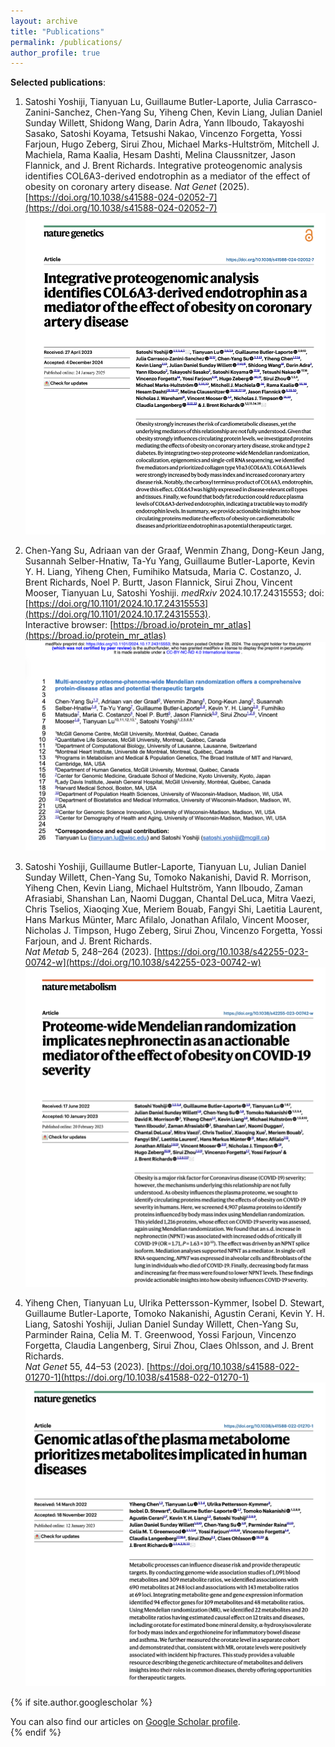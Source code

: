 ```yaml
---
layout: archive
title: "Publications"
permalink: /publications/
author_profile: true
---
```

**Selected publications**:
1. Satoshi Yoshiji, Tianyuan Lu, Guillaume Butler-Laporte, Julia Carrasco-Zanini-Sanchez, Chen-Yang Su, Yiheng Chen, Kevin Liang, Julian Daniel Sunday Willett, Shidong Wang, Darin Adra, Yann Ilboudo, Takayoshi Sasako, Satoshi Koyama, Tetsushi Nakao, Vincenzo Forgetta, Yossi Farjoun, Hugo Zeberg, Sirui Zhou, Michael Marks-Hultström, Mitchell J. Machiela, Rama Kaalia, Hesam Dashti, Melina Claussnitzer, Jason Flannick, and J. Brent Richards. Integrative proteogenomic analysis identifies COL6A3-derived endotrophin as a mediator of the effect of obesity on coronary artery disease. *Nat Genet* (2025).  
[https://doi.org/10.1038/s41588-024-02052-7](https://doi.org/10.1038/s41588-024-02052-7)  
![selectedpub1](selectedpub1.png)

2. Chen-Yang Su, Adriaan van der Graaf, Wenmin Zhang, Dong-Keun Jang, Susannah Selber-Hnatiw, Ta-Yu Yang, Guillaume Butler-Laporte, Kevin Y. H. Liang, Yiheng Chen, Fumihiko Matsuda, Maria C. Costanzo, J. Brent Richards, Noel P. Burtt, Jason Flannick, Sirui Zhou, Vincent Mooser, Tianyuan Lu, Satoshi Yoshiji.  *medRxiv* 2024.10.17.24315553; doi: [https://doi.org/10.1101/2024.10.17.24315553](https://doi.org/10.1101/2024.10.17.24315553).  
Interactive browser: [https://broad.io/protein_mr_atlas](https://broad.io/protein_mr_atlas)   
![selectedpub2](selectedpub2.png)

3. Satoshi Yoshiji, Guillaume Butler-Laporte, Tianyuan Lu, Julian Daniel Sunday Willett, Chen-Yang Su, Tomoko Nakanishi, David R. Morrison, Yiheng Chen, Kevin Liang, Michael Hultström, Yann Ilboudo, Zaman Afrasiabi, Shanshan Lan, Naomi Duggan, Chantal DeLuca, Mitra Vaezi, Chris Tselios, Xiaoqing Xue, Meriem Bouab, Fangyi Shi, Laetitia Laurent, Hans Markus Münter, Marc Afilalo, Jonathan Afilalo, Vincent Mooser, Nicholas J. Timpson, Hugo Zeberg, Sirui Zhou, Vincenzo Forgetta, Yossi Farjoun, and J. Brent Richards.  
*Nat Metab* 5, 248–264 (2023). [https://doi.org/10.1038/s42255-023-00742-w](https://doi.org/10.1038/s42255-023-00742-w)
![selectedpub3](selectedpub3.png)

4. Yiheng Chen, Tianyuan Lu, Ulrika Pettersson-Kymmer, Isobel D. Stewart, Guillaume Butler-Laporte, Tomoko Nakanishi, Agustin Cerani, Kevin Y. H. Liang, Satoshi Yoshiji, Julian Daniel Sunday Willett, Chen-Yang Su, Parminder Raina, Celia M. T. Greenwood, Yossi Farjoun, Vincenzo Forgetta, Claudia Langenberg, Sirui Zhou, Claes Ohlsson, and J. Brent Richards.  
*Nat Genet* 55, 44–53 (2023). [https://doi.org/10.1038/s41588-022-01270-1](https://doi.org/10.1038/s41588-022-01270-1)
![selectedpub4](selectedpub4.png)

{% if site.author.googlescholar %}
  <div class="wordwrap">You can also find our articles on <a href="{{site.author.googlescholar}}">Google Scholar profile</a>.</div>
{% endif %}
